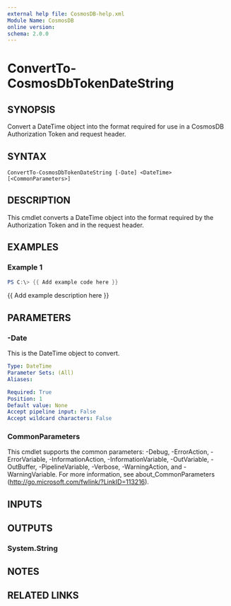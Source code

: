 ```yaml
---
external help file: CosmosDB-help.xml
Module Name: CosmosDB
online version:
schema: 2.0.0
---
```


# ConvertTo-CosmosDbTokenDateString

## SYNOPSIS
Convert a DateTime object into the format required for use
in a CosmosDB Authorization Token and request header.

## SYNTAX

```
ConvertTo-CosmosDbTokenDateString [-Date] <DateTime> [<CommonParameters>]
```

## DESCRIPTION
This cmdlet converts a DateTime object into the format required
by the Authorization Token and in the request header.

## EXAMPLES

### Example 1
```powershell
PS C:\> {{ Add example code here }}
```

{{ Add example description here }}

## PARAMETERS

### -Date
This is the DateTime object to convert.

```yaml
Type: DateTime
Parameter Sets: (All)
Aliases:

Required: True
Position: 1
Default value: None
Accept pipeline input: False
Accept wildcard characters: False
```

### CommonParameters
This cmdlet supports the common parameters: -Debug, -ErrorAction, -ErrorVariable, -InformationAction, -InformationVariable, -OutVariable, -OutBuffer, -PipelineVariable, -Verbose, -WarningAction, and -WarningVariable.
For more information, see about_CommonParameters (http://go.microsoft.com/fwlink/?LinkID=113216).

## INPUTS

## OUTPUTS

### System.String

## NOTES

## RELATED LINKS
